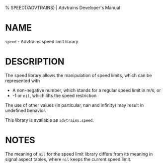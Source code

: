 % SPEED(7ADVTRAINS) | Advtrains Developer's Manual

# NAME
`speed` - Advtrains speed limit library

# DESCRIPTION
The speed library allows the manipulation of speed limits, which can be represented with

* A non-negative number, which stands for a regular speed limit in m/s, or
* -1 or `nil`, which lifts the speed restriction

The use of other values (in particular, nan and infinity) may result in undefined behavior.

This library is available as `advtrains.speed`.

# NOTES

The meaning of `nil` for the speed limit library differs from its meaning in signal aspect tables, where `nil` keeps the current speed limit.
